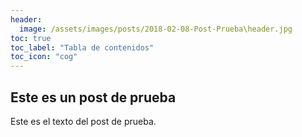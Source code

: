 ```yaml
---
header:
  image: /assets/images/posts/2018-02-08-Post-Prueba\header.jpg
toc: true
toc_label: "Tabla de contenidos"
toc_icon: "cog"
---
```


## Este es un post de prueba

Este es el texto del post de prueba.